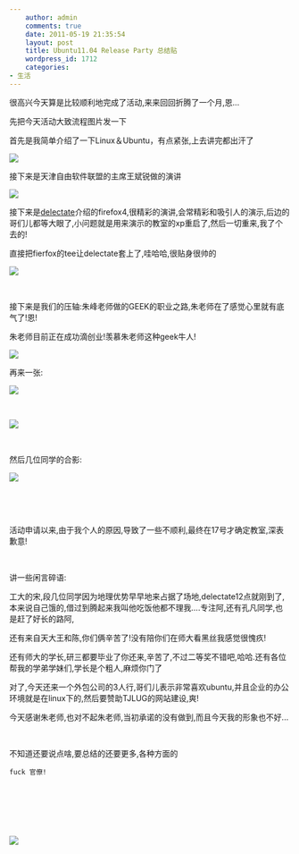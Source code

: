 ```yaml
---
    author: admin
    comments: true
    date: 2011-05-19 21:35:54
    layout: post
    title: Ubuntu11.04 Release Party 总结贴
    wordpress_id: 1712
    categories:
- 生活
---
```


很高兴今天算是比较顺利地完成了活动,来来回回折腾了一个月,恩...

先把今天活动大致流程图片发一下

首先是我简单介绍了一下Linux＆Ubuntu，有点紧张,上去讲完都出汗了

![](http://i.imgur.com/ajCAa.jpg)

接下来是天津自由软件联盟的主席王斌锐做的演讲

![](http://i.imgur.com/AfWio.jpg)

接下来是[delectate](http://www.deleak.com/blog)介绍的firefox4,很精彩的演讲,会常精彩和吸引人的演示,后边的哥们儿都等大眼了,小问题就是用来演示的教室的xp重启了,然后一切重来,我了个去的!

直接把fierfox的tee让delectate套上了,哇哈哈,很贴身很帅的

![](http://i.imgur.com/XWMaC.jpg)

 

接下来是我们的压轴:朱峰老师做的GEEK的职业之路,朱老师在了感觉心里就有底气了!恩!

朱老师目前正在成功滴创业!羡慕朱老师这种geek牛人!

![](http://i.imgur.com/Q8l33.jpg)

再来一张:

![](http://i.imgur.com/mePFQ.jpg)

 

![](http://i.imgur.com/U9cjT.jpg)

 

然后几位同学的合影:

![](http://i.imgur.com/YR3EB.jpg)

 

 

活动申请以来,由于我个人的原因,导致了一些不顺利,最终在17号才确定教室,深表歉意!

 

讲一些闲言碎语:

工大的宋,段几位同学因为地理优势早早地来占据了场地,delectate12点就刚到了,本来说自己饿的,借过到腾起来我叫他吃饭他都不理我....专注阿,还有孔凡同学,也是赶了好长的路阿,

还有来自天大王和陈,你们俩辛苦了!没有陪你们在师大看黑丝我感觉很愧疚!

还有师大的学长,研三都要毕业了你还来,辛苦了,不过二等奖不错吧,哈哈.还有各位帮我的学弟学妹们,学长是个粗人,麻烦你门了

对了,今天还来一个外包公司的3人行,哥们儿表示非常喜欢ubuntu,并且企业的办公环境就是在linux下的,然后要赞助TJLUG的网站建设,爽!

今天感谢朱老师,也对不起朱老师,当初承诺的没有做到,而且今天我的形象也不好...

 

不知道还要说点啥,要总结的还要更多,各种方面的

    fuck 官僚!

 

 

 

![](http://i.imgur.com/Q8l33.jpg)

 

 

 

